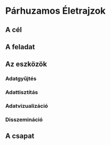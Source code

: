 Párhuzamos Életrajzok
=====================

## A cél
## A feladat
## Az eszközök
### Adatgyűjtés
### Adattisztítás
### Adatvizualizáció
### Disszemináció
## A csapat
